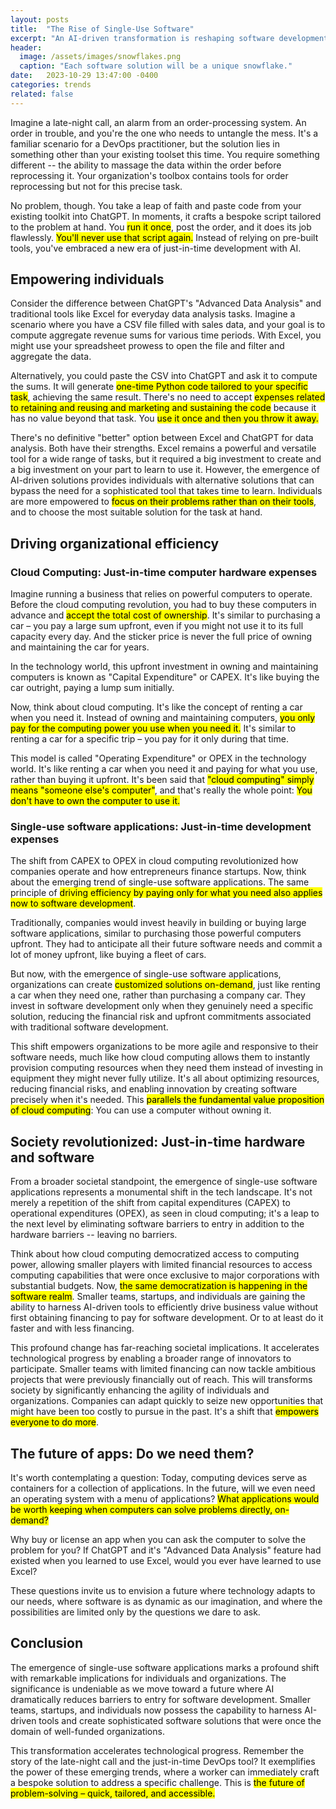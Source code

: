 ```yaml
---
layout: posts
title:  "The Rise of Single-Use Software"
excerpt: "An AI-driven transformation is reshaping software development by solving individual problems with software solutions built just-in-time for a single purpose, in contrast with the traditional model of solving problems using general-purpose software applications built in advance."
header:
  image: /assets/images/snowflakes.png
  caption: "Each software solution will be a unique snowflake."
date:   2023-10-29 13:47:00 -0400
categories: trends
related: false
---
```


Imagine a late-night call, an alarm from an order-processing system.  An order in trouble, and you're the one who needs to untangle the mess.  It's a familiar scenario for a DevOps practitioner, but the solution lies in something other than your existing toolset this time.  You require something different -- the ability to massage the data within the order before reprocessing it.  Your organization's toolbox contains tools for order reprocessing but not for this precise task.

No problem, though.  You take a leap of faith and paste code from your existing toolkit into ChatGPT.  In moments, it crafts a bespoke script tailored to the problem at hand.  You <mark>run it once</mark>, post the order, and it does its job flawlessly.  <mark>You'll never use that script again.</mark>  Instead of relying on pre-built tools, you've embraced a new era of just-in-time development with AI.

## Empowering individuals

Consider the difference between ChatGPT's "Advanced Data Analysis" and traditional tools like Excel for everyday data analysis tasks.  Imagine a scenario where you have a CSV file filled with sales data, and your goal is to compute aggregate revenue sums for various time periods.  With Excel, you might use your spreadsheet prowess to open the file and filter and aggregate the data.

Alternatively, you could paste the CSV into ChatGPT and ask it to compute the sums.  It will generate <mark>one-time Python code tailored to your specific task</mark>, achieving the same result.  There's no need to accept <mark>expenses related to retaining and reusing and marketing and sustaining the code</mark> because it has no value beyond that task.  You <mark>use it once and then you throw it away.</mark>

There's no definitive "better" option between Excel and ChatGPT for data analysis. Both have their strengths.  Excel remains a powerful and versatile tool for a wide range of tasks, but it required a big investment to create and a big investment on your part to learn to use it.  However, the emergence of AI-driven solutions provides individuals with alternative solutions that can bypass the need for a sophisticated tool that takes time to learn.  Individuals are more empowered to <mark>focus on their problems rather than on their tools</mark>, and to choose the most suitable solution for the task at hand.

## Driving organizational efficiency

### Cloud Computing: Just-in-time computer hardware expenses

Imagine running a business that relies on powerful computers to operate.  Before the cloud computing revolution, you had to buy these computers in advance and <mark>accept the total cost of ownership</mark>.  It's similar to purchasing a car – you pay a large sum upfront, even if you might not use it to its full capacity every day.  And the sticker price is never the full price of owning and maintaining the car for years.

In the technology world, this upfront investment in owning and maintaining computers is known as "Capital Expenditure" or CAPEX.  It's like buying the car outright, paying a lump sum initially.

Now, think about cloud computing.  It's like the concept of renting a car when you need it.  Instead of owning and maintaining computers, <mark>you only pay for the computing power you use when you need it.</mark>  It's similar to renting a car for a specific trip – you pay for it only during that time.

This model is called "Operating Expenditure" or OPEX in the technology world.  It's like renting a car when you need it and paying for what you use, rather than buying it upfront.  It's been said that <mark>"cloud computing" simply means "someone else's computer"</mark>, and that's really the whole point: <mark>You don't have to own the computer to use it.</mark>

### Single-use software applications: Just-in-time development expenses

The shift from CAPEX to OPEX in cloud computing revolutionized how companies operate and how entrepreneurs finance startups.  Now, think about the emerging trend of single-use software applications.  The same principle of <mark>driving efficiency by paying only for what you need also applies now to software development</mark>.

Traditionally, companies would invest heavily in building or buying large software applications, similar to purchasing those powerful computers upfront.  They had to anticipate all their future software needs and commit a lot of money upfront, like buying a fleet of cars.

But now, with the emergence of single-use software applications, organizations can create <mark>customized solutions on-demand</mark>, just like renting a car when they need one, rather than purchasing a company car.  They invest in software development only when they genuinely need a specific solution, reducing the financial risk and upfront commitments associated with traditional software development.

This shift empowers organizations to be more agile and responsive to their software needs, much like how cloud computing allows them to instantly provision computing resources when they need them instead of investing in equipment they might never fully utilize.  It's all about optimizing resources, reducing financial risks, and enabling innovation by creating software precisely when it's needed.  This <mark>parallels the fundamental value proposition of cloud computing</mark>: You can use a computer without owning it.

## Society revolutionized: Just-in-time hardware and software

From a broader societal standpoint, the emergence of single-use software applications represents a monumental shift in the tech landscape.  It's not merely a repetition of the shift from capital expenditures (CAPEX) to operational expenditures (OPEX), as seen in cloud computing; it's a leap to the next level by eliminating software barriers to entry in addition to the hardware barriers -- leaving no barriers.

Think about how cloud computing democratized access to computing power, allowing smaller players with limited financial resources to access computing capabilities that were once exclusive to major corporations with substantial budgets.  Now, <mark>the same democratization is happening in the software realm</mark>.  Smaller teams, startups, and individuals are gaining the ability to harness AI-driven tools to efficiently drive business value without first obtaining financing to pay for software development.  Or to at least do it faster and with less financing.

This profound change has far-reaching societal implications.  It accelerates technological progress by enabling a broader range of innovators to participate.  Smaller teams with limited financing can now tackle ambitious projects that were previously financially out of reach.  This will transforms society by significantly enhancing the agility of individuals and organizations.  Companies can adapt quickly to seize new opportunities that might have been too costly to pursue in the past.  It's a shift that <mark>empowers everyone to do more</mark>.

##  The future of apps:  Do we need them?

It's worth contemplating a question: Today, computing devices serve as containers for a collection of applications.  In the future, will we even need an operating system with a menu of applications?  <mark>What applications would be worth keeping when computers can solve problems directly, on-demand?</mark>

Why buy or license an app when you can ask the computer to solve the problem for you?  If ChatGPT and it's "Advanced Data Analysis" feature had existed when you learned to use Excel, would you ever have learned to use Excel?

These questions invite us to envision a future where technology adapts to our needs, where software is as dynamic as our imagination, and where the possibilities are limited only by the questions we dare to ask.

## Conclusion

The emergence of single-use software applications marks a profound shift with remarkable implications for individuals and organizations.  The significance is undeniable as we move toward a future where AI dramatically reduces barriers to entry for software development.  Smaller teams, startups, and individuals now possess the capability to harness AI-driven tools and create sophisticated software solutions that were once the domain of well-funded organizations.

This transformation accelerates technological progress.  Remember the story of the late-night call and the just-in-time DevOps tool?  It exemplifies the power of these emerging trends, where a worker can immediately craft a bespoke solution to address a specific challenge.  This is <mark>the future of problem-solving – quick, tailored, and accessible.</mark>
